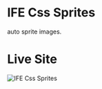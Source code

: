 # IFE Css Sprites
auto sprite images.

# Live Site
![IFE Css Sprites](http://tool.luodao.me/css-sprite)